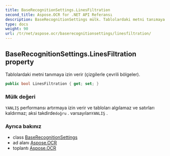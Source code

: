 ```yaml
---
title: BaseRecognitionSettings.LinesFiltration
second_title: Aspose.OCR for .NET API Referansı
description: BaseRecognitionSettings mülk. Tablolardaki metni tanımaya izin verir çizgilerle çevrili bölgeler.
type: docs
weight: 90
url: /tr/net/aspose.ocr/baserecognitionsettings/linesfiltration/
---
```

## BaseRecognitionSettings.LinesFiltration property

Tablolardaki metni tanımaya izin verir (çizgilerle çevrili bölgeler).

```csharp
public bool LinesFiltration { get; set; }
```

### Mülk değeri

`YANLIŞ` performansı artırmaya izin verir ve tabloları algılamaz ve satırları kaldırmaz; aksi takdirde`doğru` . varsayılan`YANLIŞ` .

### Ayrıca bakınız

* class [BaseRecognitionSettings](../)
* ad alanı [Aspose.OCR](../../baserecognitionsettings/)
* toplantı [Aspose.OCR](../../../)


